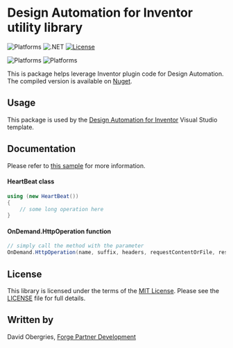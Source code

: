 
# Design Automation for Inventor utility library

![Platforms](https://img.shields.io/badge/Platform-Windows-lightgrey.svg)
![.NET](https://img.shields.io/badge/.NET%20Standard-2.0-blue.svg)
[![License](https://img.shields.io/badge/License-MIT-blue.svg)](http://opensource.org/licenses/MIT)

![Platforms](https://img.shields.io/badge/Design%20Automation-v3-green.svg)
![Platforms](https://img.shields.io/badge/Inventor-2018|2019|2020-yellow.svg)

This is package helps leverage Inventor plugin code for Design Automation. The compiled version is available on [Nuget](https://www.nuget.org/packages/Autodesk.Forge.DesignAutomation.Inventor). 

## Usage

This package is used by the [Design Automation for Inventor](https://marketplace.visualstudio.com/items?itemName=Autodesk.DesignAutomation) Visual Studio template. 

## Documentation

Please refer to [this sample](https://github.com/Developer-Autodesk/design.automation.inventor-csharp-basics) for more information. 

#### HeartBeat class

```csharp
using (new HeartBeat())
{
    // some long operation here
}
```

#### OnDemand.HttpOperation function

```csharp
// simply call the method with the parameter
OnDemand.HttpOperation(name, suffix, headers, requestContentOrFile, responseFile)
```


## License

This library is licensed under the terms of the [MIT License](http://opensource.org/licenses/MIT). Please see the [LICENSE](LICENSE) file for full details.

## Written by

David Obergries, [Forge Partner Development](http://forge.autodesk.com)

